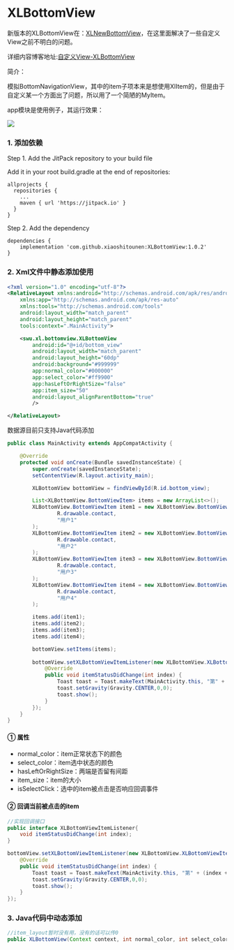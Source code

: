 # XLBottomView 

新版本的XLBottomView在：[XLNewBottomView](https://github.com/xiaoshitounen/XLNewBottomView)，在这里面解决了一些自定义View之前不明白的问题。

详细内容博客地址:[自定义View-XLBottomView](https://xuxiaoshi.gitee.io/%E8%87%AA%E5%AE%9A%E4%B9%89View-XLBottomView/#more)

简介：

模拟BottomNavigationView，其中的item子项本来是想使用XlItem的，但是由于自定义某一个方面出了问题，所以用了一个简陋的MyItem。

app模块是使用例子，其运行效果：

![](https://android-1300729795.cos.ap-chengdu.myqcloud.com/project/Self_View/XLBottomView/XLBottomView.gif)


### 1. 添加依赖

Step 1. Add the JitPack repository to your build file

Add it in your root build.gradle at the end of repositories:
~~~
allprojects {
  repositories {
    ...
    maven { url 'https://jitpack.io' }
  }
}
~~~

Step 2. Add the dependency
~~~
dependencies {
    implementation 'com.github.xiaoshitounen:XLBottomView:1.0.2'
}
~~~

### 2. Xml文件中静态添加使用

~~~xml
<?xml version="1.0" encoding="utf-8"?>
<RelativeLayout xmlns:android="http://schemas.android.com/apk/res/android"
    xmlns:app="http://schemas.android.com/apk/res-auto"
    xmlns:tools="http://schemas.android.com/tools"
    android:layout_width="match_parent"
    android:layout_height="match_parent"
    tools:context=".MainActivity">

    <swu.xl.bottomview.XLBottomView
        android:id="@+id/bottom_view"
        android:layout_width="match_parent"
        android:layout_height="60dp"
        android:background="#999999"
        app:normal_color="#000000"
        app:select_color="#ff9900"
        app:hasLeftOrRightSize="false"
        app:item_size="50"
        android:layout_alignParentBottom="true"
        />

</RelativeLayout>
~~~

数据源目前只支持Java代码添加
~~~java
public class MainActivity extends AppCompatActivity {

    @Override
    protected void onCreate(Bundle savedInstanceState) {
        super.onCreate(savedInstanceState);
        setContentView(R.layout.activity_main);

        XLBottomView bottomView = findViewById(R.id.bottom_view);

        List<XLBottomView.BottomViewItem> items = new ArrayList<>();
        XLBottomView.BottomViewItem item1 = new XLBottomView.BottomViewItem(
                R.drawable.contact,
                "用户1"
        );
        XLBottomView.BottomViewItem item2 = new XLBottomView.BottomViewItem(
                R.drawable.contact,
                "用户2"
        );
        XLBottomView.BottomViewItem item3 = new XLBottomView.BottomViewItem(
                R.drawable.contact,
                "用户3"
        );
        XLBottomView.BottomViewItem item4 = new XLBottomView.BottomViewItem(
                R.drawable.contact,
                "用户4"
        );

        items.add(item1);
        items.add(item2);
        items.add(item3);
        items.add(item4);

        bottomView.setItems(items);
        
        bottomView.setXLBottomViewItemListener(new XLBottomView.XLBottomViewItemListener() {
            @Override
            public void itemStatusDidChange(int index) {
                Toast toast = Toast.makeText(MainActivity.this, "第" + (index + 1) + "个按钮被点击", Toast.LENGTH_SHORT);
                toast.setGravity(Gravity.CENTER,0,0);
                toast.show();
            }
        });
    }
}
~~~

#### ① 属性

- normal_color：item正常状态下的颜色
- select_color：item选中状态的颜色
- hasLeftOrRightSize：两端是否留有间距
- item_size：item的大小
- isSelectClick：选中的item被点击是否响应回调事件

#### ② 回调当前被点击的item

~~~java
//实现回调接口
public interface XLBottomViewItemListener{
    void itemStatusDidChange(int index);
}
~~~

~~~java
bottomView.setXLBottomViewItemListener(new XLBottomView.XLBottomViewItemListener() {
    @Override
    public void itemStatusDidChange(int index) {
        Toast toast = Toast.makeText(MainActivity.this, "第" + (index + 1) + "个按钮被点击", Toast.LENGTH_SHORT);
        toast.setGravity(Gravity.CENTER,0,0);
        toast.show();
    }
});
~~~


### 3. Java代码中动态添加

~~~java
//item_layout暂时没有用，没有的话可以传0
public XLBottomView(Context context, int normal_color, int select_color, boolean hasLeftOrRightSize, int item_size, int item_layout);
~~~


